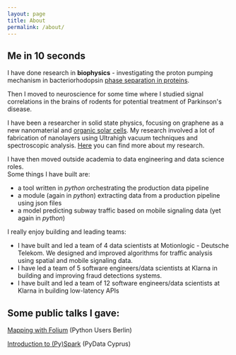 ```yaml
---
layout: page
title: About
permalink: /about/
---
```



## Me in 10 seconds

I have done research in **biophysics** - investigating the proton pumping mechanism in bacteriorhodopsin [phase separation in proteins](https://www.academia.edu/1107753/Liquid-Liquid_Phase_Separation_in_Protein_Solutions_Controlled_by_Multivalent_Salts_and_Temperature).

Then I moved to neuroscience for some time where I studied signal correlations in the brains of rodents for potential treatment of Parkinson's disease.

I have been a researcher in solid state physics, focusing on graphene as a new nanomaterial and [organic solar cells](https://www.sciencedirect.com/science/article/abs/pii/S0040609019302780). My research involved a lot of fabrication of nanolayers using Ultrahigh vacuum techniques and spectroscopic analysis. [Here](https://scholar.google.com/citations?user=i7TBNSMAAAAJ&hl=en) you can find more about my research.

I have then moved outside academia to data engineering and data science roles.    
Some things I have built are:
- a tool written in *python* orchestrating the production data pipeline
- a module (again in *python*) extracting data from a production pipeline using json files
- a model predicting subway traffic based on mobile signaling data (yet again in *python*)

I really enjoy building and leading teams:
- I have built and led a team of 4 data scientists at Motionlogic - Deutsche Telekom. We designed and improved algorithms for traffic analysis using spatial and mobile signaling data.    
- I have led a team of 5 software engineers/data scientists at Klarna in building and improving fraud detections systems.
- I have built and led a team of 12 software engineers/data scientists at Klarna in building low-latency APIs 

## Some public talks I gave:
[Mapping with Folium](https://www.meetup.com/Python-Users-Berlin-PUB/events/xmdjfmywpbmb/) (Python Users Berlin)

[Introduction to (Py)Spark](https://www.meetup.com/fr-FR/PyData-Cyprus/events/259617209/) (PyData Cyprus)
